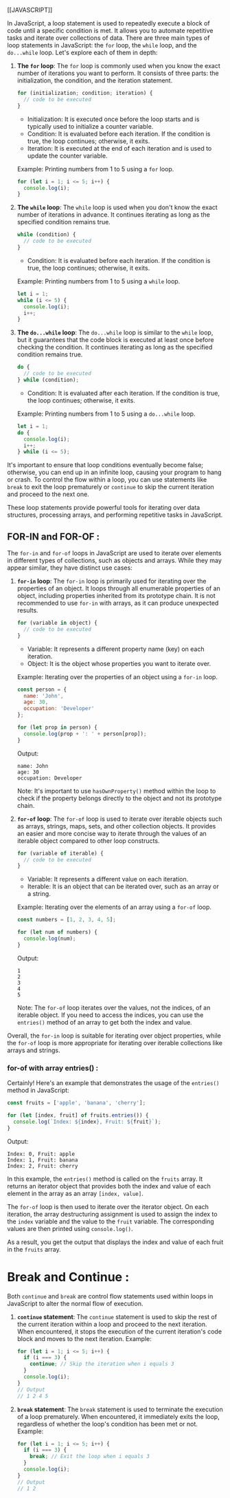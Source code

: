 [[JAVASCRIPT]]

In JavaScript, a loop statement is used to repeatedly execute a block of code until a specific condition is met. It allows you to automate repetitive tasks and iterate over collections of data. There are three main types of loop statements in JavaScript: the `for` loop, the `while` loop, and the `do...while` loop. Let's explore each of them in depth:

1. **The `for` loop**: The `for` loop is commonly used when you know the exact number of iterations you want to perform. It consists of three parts: the initialization, the condition, and the iteration statement.

   ```javascript
   for (initialization; condition; iteration) {
     // code to be executed
   }
   ```

   - Initialization: It is executed once before the loop starts and is typically used to initialize a counter variable.
   - Condition: It is evaluated before each iteration. If the condition is true, the loop continues; otherwise, it exits.
   - Iteration: It is executed at the end of each iteration and is used to update the counter variable.

   Example: Printing numbers from 1 to 5 using a `for` loop.

   ```javascript
   for (let i = 1; i <= 5; i++) {
     console.log(i);
   }
   ```

2. **The `while` loop**: The `while` loop is used when you don't know the exact number of iterations in advance. It continues iterating as long as the specified condition remains true.

   ```javascript
   while (condition) {
     // code to be executed
   }
   ```

   - Condition: It is evaluated before each iteration. If the condition is true, the loop continues; otherwise, it exits.

   Example: Printing numbers from 1 to 5 using a `while` loop.

   ```javascript
   let i = 1;
   while (i <= 5) {
     console.log(i);
     i++;
   }
   ```

3. **The `do...while` loop**: The `do...while` loop is similar to the `while` loop, but it guarantees that the code block is executed at least once before checking the condition. It continues iterating as long as the specified condition remains true.

   ```javascript
   do {
     // code to be executed
   } while (condition);
   ```

   - Condition: It is evaluated after each iteration. If the condition is true, the loop continues; otherwise, it exits.

   Example: Printing numbers from 1 to 5 using a `do...while` loop.

   ```javascript
   let i = 1;
   do {
     console.log(i);
     i++;
   } while (i <= 5);
   ```

It's important to ensure that loop conditions eventually become false; otherwise, you can end up in an infinite loop, causing your program to hang or crash. To control the flow within a loop, you can use statements like `break` to exit the loop prematurely or `continue` to skip the current iteration and proceed to the next one.

These loop statements provide powerful tools for iterating over data structures, processing arrays, and performing repetitive tasks in JavaScript.





## FOR-IN and FOR-OF :
The `for-in` and `for-of` loops in JavaScript are used to iterate over elements in different types of collections, such as objects and arrays. While they may appear similar, they have distinct use cases:

1. **`for-in` loop**: The `for-in` loop is primarily used for iterating over the properties of an object. It loops through all enumerable properties of an object, including properties inherited from its prototype chain. It is not recommended to use `for-in` with arrays, as it can produce unexpected results.

   ```javascript
   for (variable in object) {
     // code to be executed
   }
   ```

   - Variable: It represents a different property name (key) on each iteration.
   - Object: It is the object whose properties you want to iterate over.

   Example: Iterating over the properties of an object using a `for-in` loop.

   ```javascript
   const person = {
     name: 'John',
     age: 30,
     occupation: 'Developer'
   };

   for (let prop in person) {
     console.log(prop + ': ' + person[prop]);
   }
   ```

   Output:
   ```
   name: John
   age: 30
   occupation: Developer
   ```

   Note: It's important to use `hasOwnProperty()` method within the loop to check if the property belongs directly to the object and not its prototype chain.

2. **`for-of` loop**: The `for-of` loop is used to iterate over iterable objects such as arrays, strings, maps, sets, and other collection objects. It provides an easier and more concise way to iterate through the values of an iterable object compared to other loop constructs.

   ```javascript
   for (variable of iterable) {
     // code to be executed
   }
   ```

   - Variable: It represents a different value on each iteration.
   - Iterable: It is an object that can be iterated over, such as an array or a string.

   Example: Iterating over the elements of an array using a `for-of` loop.

   ```javascript
   const numbers = [1, 2, 3, 4, 5];

   for (let num of numbers) {
     console.log(num);
   }
   ```

   Output:
   ```
   1
   2
   3
   4
   5
   ```

   Note: The `for-of` loop iterates over the values, not the indices, of an iterable object. If you need to access the indices, you can use the `entries()` method of an array to get both the index and value.

Overall, the `for-in` loop is suitable for iterating over object properties, while the `for-of` loop is more appropriate for iterating over iterable collections like arrays and strings.



### for-of with array entries() :
Certainly! Here's an example that demonstrates the usage of the `entries()` method in JavaScript:

```javascript
const fruits = ['apple', 'banana', 'cherry'];

for (let [index, fruit] of fruits.entries()) {
  console.log(`Index: ${index}, Fruit: ${fruit}`);
}
```

Output:
```
Index: 0, Fruit: apple
Index: 1, Fruit: banana
Index: 2, Fruit: cherry
```

In this example, the `entries()` method is called on the `fruits` array. It returns an iterator object that provides both the index and value of each element in the array as an array `[index, value]`. 

The `for-of` loop is then used to iterate over the iterator object. On each iteration, the array destructuring assignment is used to assign the index to the `index` variable and the value to the `fruit` variable. The corresponding values are then printed using `console.log()`.

As a result, you get the output that displays the index and value of each fruit in the `fruits` array.



# Break and Continue :
Both `continue` and `break` are control flow statements used within loops in JavaScript to alter the normal flow of execution.

1. **`continue` statement**: The `continue` statement is used to skip the rest of the current iteration within a loop and proceed to the next iteration. When encountered, it stops the execution of the current iteration's code block and moves to the next iteration.
	Example:
	```javascript
	for (let i = 1; i <= 5; i++) {
	  if (i === 3) {
	    continue; // Skip the iteration when i equals 3
	  }
	  console.log(i);
	} 
	// Output 
	// 1 2 4 5
	```
 
2. **`break` statement**: The `break` statement is used to terminate the execution of a loop prematurely. When encountered, it immediately exits the loop, regardless of whether the loop's condition has been met or not.
	Example:
	```javascript
	for (let i = 1; i <= 5; i++) {
	  if (i === 3) {
	    break; // Exit the loop when i equals 3
	  }
	  console.log(i);
	}
	// Output 
	// 1 2

	```